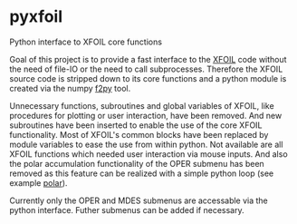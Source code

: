 # pyxfoil
Python interface to XFOIL core functions

Goal of this project is to provide a fast interface to the [XFOIL](https://web.mit.edu/drela/Public/web/xfoil/) code without the need of file-IO or the need to call subprocesses. Therefore the XFOIL source code is stripped down to its core functions and a python module is created via the numpy [f2py](https://numpy.org/doc/stable/f2py/) tool.

Unnecessary functions, subroutines and global variables of XFOIL, like procedures for plotting or user interaction, have been removed. And new subroutines have been inserted to enable the use of the core XFOIL functionality. Most of XFOIL's common blocks have been replaced by module variables to ease the use from within python. Not available are all XFOIL functions which needed user interaction via mouse inputs. And also the polar accumulation functionality of the OPER submenu has been removed as this feature can be realized with a simple python loop (see example [polar](https://github.com/schmid786/pyxfoil/blob/main/exp/polar.ipynb)).

Currently only the OPER and MDES submenus are accessable via the python interface. Futher submenus can be added if necessary.
